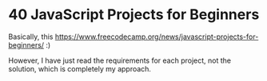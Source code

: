 # 40 JavaScript Projects for Beginners

Basically, this https://www.freecodecamp.org/news/javascript-projects-for-beginners/ :)

However, I have just read the requirements for each project, not the solution, which is completely my approach.